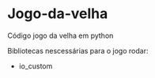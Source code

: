 # Jogo-da-velha
Código jogo da velha em python

Bibliotecas nescessárias para o jogo rodar:

- io_custom
